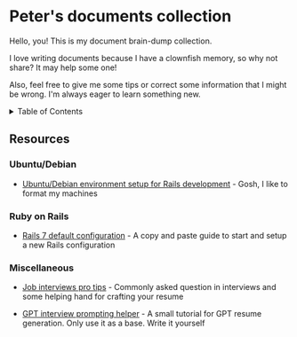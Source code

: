 # Peter's documents collection

Hello, you! This is my document brain-dump collection.

I love writing documents because I have a clownfish memory, so why not share? It may help some one!

Also, feel free to give me some tips or correct some information that I might be wrong. I'm always eager to learn something new.


<details>
  <summary>Table of Contents</summary>
  <ol>
    <li>
      <a href="#ubuntu-debian">Ubuntu/Debian</a>
        <ul>
          <a href="#ubuntu-local">Penguin environment setup for Rails development</a>
        </ul>
    </li>
    <li>
      <a href="#ruby-on-rails">Ruby on Rails</a>
        <ul>
          <a href="#rails-seven-default">Rails 7 default configuration</a>
        </ul>
    </li>
    <li>
      <a href="#misc">Miscellaneous</a>
        <ul><a href="#interviews">Job interview pro tips</a></ul>
        <ul><a href="#gpt-interview">GPT interview prompting helper</a></ul>
    </li>
  </ol>
</details>

## Resources

### Ubuntu/Debian
<div id="#ubuntu-debian"></div>

- [Ubuntu/Debian environment setup for Rails development](https://github.com/PeterDev-89/pete-compendium/blob/main/debian-rails-develop-environment.md) - Gosh, I like to format my machines
<div id="#ubuntu-local"></div>

### Ruby on Rails
<div id="#ruby-on-rails"></div>

- [Rails 7 default configuration](https://github.com/PeterDev-89/pete-compendium/blob/main/rail-default-config.md) - A copy and paste guide to start and setup a new Rails configuration
<div id="#rails-seven-default"></div>

### Miscellaneous
<div id="#misc"></div>

- [Job interviews pro tips](https://github.com/petebarbosa/pete-compendium/blob/main/job-interview-pro-tips.md) - Commonly asked question in interviews and some helping hand for crafting your resume
<div id="#interviews"></div>

- [GPT interview prompting helper](https://github.com/petebarbosa/pete-compendium/blob/main/gpt-interview-guide.md) - A small tutorial for GPT resume generation. Only use it as a base. Write it yourself
<div id="#gpt-interview"></div>
